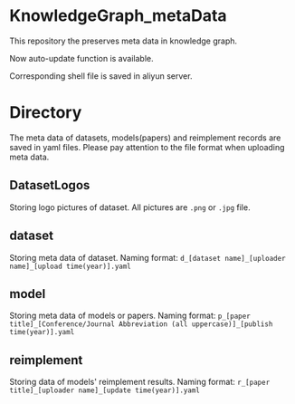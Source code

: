 # KnowledgeGraph_metaData
This repository the preserves meta data in knowledge graph.

Now auto-update function is available. 

Corresponding shell file is saved in aliyun server.

# Directory

The meta data of datasets, models(papers) and reimplement records are saved in yaml files. Please pay attention to the file format when uploading meta data.

## DatasetLogos

Storing logo pictures of dataset. All pictures are `.png` or `.jpg` file.

## dataset

Storing meta data of dataset.
Naming format: `d_[dataset name]_[uploader name]_[upload time(year)].yaml`

## model

Storing meta data of models or papers.
Naming format: `p_[paper title]_[Conference/Journal Abbreviation (all uppercase)]_[publish time(year)].yaml`

## reimplement

Storing data of models' reimplement results.
Naming format: `r_[paper title]_[uploader name]_[update time(year)].yaml`